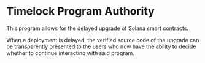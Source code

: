 # Timelock Program Authority

This program allows for the delayed upgrade of Solana smart contracts.

When a deployment is delayed, the verified source code of the upgrade can be transparently presented to the users who now have the ability to decide whether to continue interacting with said program.
